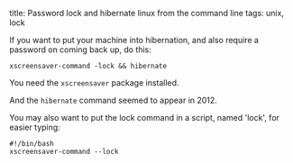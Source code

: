 title: Password lock and hibernate linux from the command line
tags: unix, lock

If you want to put your machine into hibernation, and also require a password on coming back up, do this:

    xscreensaver-command -lock && hibernate

You need the ``xscreensaver`` package installed.

And the ``hibernate`` command seemed to appear in 2012.

You may also want to put the lock command in a script, named 'lock', for easier typing:

    #!/bin/bash
    xscreensaver-command --lock
